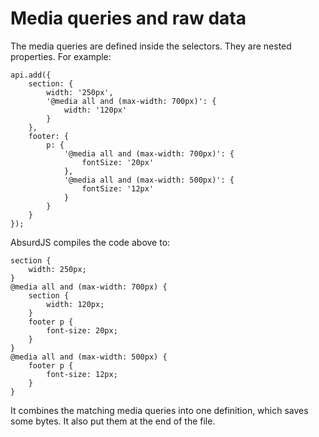 # Media queries and raw data

The media queries are defined inside the selectors. They are nested properties. For example:

	api.add({
		section: {
	        width: '250px',
	        '@media all and (max-width: 700px)': {
	            width: '120px'
	        }
		},
	    footer: {
	        p: {
	            '@media all and (max-width: 700px)': {
	                fontSize: '20px'
	            },
	            '@media all and (max-width: 500px)': {
	                fontSize: '12px'
	            }
	        }
	    }
	});

AbsurdJS compiles the code above to:

	section {
	  	width: 250px;
	}
	@media all and (max-width: 700px) {
		section {
		  	width: 120px;
		}
		footer p {
		  	font-size: 20px;
		}
	}
	@media all and (max-width: 500px) {
		footer p {
		  	font-size: 12px;
		}
	}

It combines the matching media queries into one definition, which saves some bytes. It also put them at the end of the file.